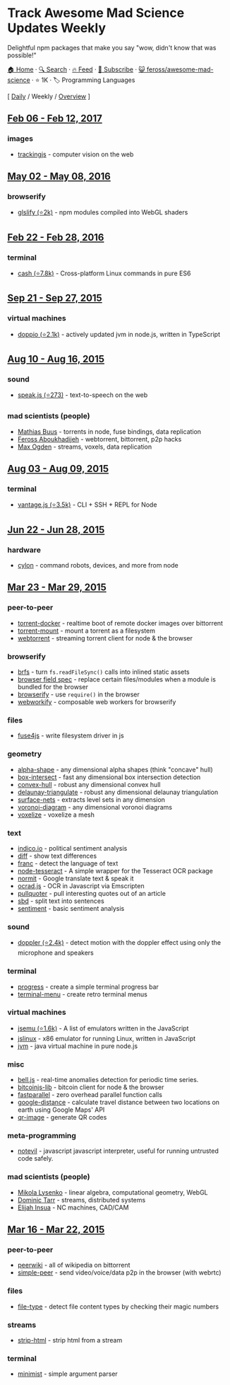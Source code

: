 # Track Awesome Mad Science Updates Weekly

Delightful npm packages that make you say "wow, didn't know that was possible!"

[🏠 Home](/README.md) · [🔍 Search](https://www.trackawesomelist.com/search/) · [🔥 Feed](https://www.trackawesomelist.com/feross/awesome-mad-science/week/rss.xml) · [📮 Subscribe](https://trackawesomelist.us17.list-manage.com/subscribe?u=d2f0117aa829c83a63ec63c2f&id=36a103854c) · [😺 feross/awesome-mad-science](https://github.com/feross/awesome-mad-science) · ⭐ 1K · 🏷️ Programming Languages

[ [Daily](/content/feross/awesome-mad-science/README.md) / Weekly / [Overview](/content/feross/awesome-mad-science/readme/README.md) ]

## [Feb 06 - Feb 12, 2017](/content/2017/6/README.md)

### images

*   [trackingjs](https://trackingjs.com/) - computer vision on the web

## [May 02 - May 08, 2016](/content/2016/18/README.md)

### browserify

*   [glslify (⭐2k)](https://github.com/stackgl/glslify) - npm modules compiled into WebGL shaders

## [Feb 22 - Feb 28, 2016](/content/2016/8/README.md)

### terminal

*   [cash (⭐7.8k)](https://github.com/dthree/cash) - Cross-platform Linux commands in pure ES6

## [Sep 21 - Sep 27, 2015](/content/2015/38/README.md)

### virtual machines

*   [doppio (⭐2.1k)](https://github.com/plasma-umass/doppio) - actively updated jvm in node.js, written in TypeScript

## [Aug 10 - Aug 16, 2015](/content/2015/32/README.md)

### sound

*   [speak.js (⭐273)](https://github.com/mattytemple/speak-js) - text-to-speech on the web

### mad scientists (people)

*   [Mathias Buus](https://github.com/mafintosh) - torrents in node, fuse bindings, data replication
*   [Feross Aboukhadijeh](https://github.com/feross) - webtorrent, bittorrent, p2p hacks
*   [Max Ogden](https://github.com/maxogden) - streams, voxels, data replication

## [Aug 03 - Aug 09, 2015](/content/2015/31/README.md)

### terminal

*   [vantage.js (⭐3.5k)](https://github.com/dthree/vantage) - CLI + SSH + REPL for Node

## [Jun 22 - Jun 28, 2015](/content/2015/25/README.md)

### hardware

*   [cylon](https://www.npmjs.com/package/cylon) - command robots, devices, and more from node

## [Mar 23 - Mar 29, 2015](/content/2015/12/README.md)

### peer-to-peer

*   [torrent-docker](https://www.npmjs.com/package/torrent-docker) - realtime boot of remote docker images over bittorrent
*   [torrent-mount](https://www.npmjs.com/package/torrent-mount) - mount a torrent as a filesystem
*   [webtorrent](https://www.npmjs.com/package/webtorrent) - streaming torrent client for node & the browser

### browserify

*   [brfs](https://www.npmjs.com/package/brfs) - turn `fs.readFileSync()` calls into inlined static assets
*   [browser field spec](https://gist.github.com/defunctzombie/4339901) - replace certain files/modules when a module is bundled for the browser
*   [browserify](https://npmjs.org/package/browserify) - use `require()` in the browser
*   [webworkify](https://www.npmjs.com/package/webworkify) - composable web workers for browserify

### files

*   [fuse4js](https://www.npmjs.com/package/fuse4js) - write filesystem driver in js

### geometry

*   [alpha-shape](https://www.npmjs.com/package/alpha-shape) - any dimensional alpha shapes (think "concave" hull)
*   [box-intersect](https://www.npmjs.com/package/box-intersect) - fast any dimensional box intersection detection
*   [convex-hull](https://www.npmjs.com/package/convex-hull) - robust any dimensional convex hull
*   [delaunay-triangulate](https://www.npmjs.com/package/delaunay-triangulate) - robust any dimensional delaunay triangulation
*   [surface-nets](https://www.npmjs.com/package/surface-nets) - extracts level sets in any dimension
*   [voronoi-diagram](https://www.npmjs.com/package/voronoi-diagram) - any dimensional voronoi diagrams
*   [voxelize](https://www.npmjs.com/package/voxelize) - voxelize a mesh

### text

*   [indico.io](https://www.npmjs.com/package/indico.io) - political sentiment analysis
*   [diff](https://www.npmjs.com/package/diff) - show text differences
*   [franc](https://www.npmjs.com/package/franc) - detect the language of text
*   [node-tesseract](https://www.npmjs.com/package/node-tesseract) - A simple wrapper for the Tesseract OCR package
*   [normit](https://www.npmjs.com/package/normit) - Google translate text & speak it
*   [ocrad.js](https://www.npmjs.com/package/ocrad.js) - OCR in Javascript via Emscripten
*   [pullquoter](https://www.npmjs.com/package/pullquoter) - pull interesting quotes out of an article
*   [sbd](https://www.npmjs.com/package/sbd) - split text into sentences
*   [sentiment](https://www.npmjs.com/package/sentiment) - basic sentiment analysis

### sound

*   [doppler (⭐2.4k)](https://github.com/DanielRapp/doppler) - detect motion with the doppler effect using only the microphone and speakers

### terminal

*   [progress](https://www.npmjs.com/package/progress) - create a simple terminal progress bar
*   [terminal-menu](https://www.npmjs.com/package/terminal-menu) - create retro terminal menus

### virtual machines

*   [jsemu (⭐1.6k)](https://github.com/fcambus/jsemu) - A list of emulators written in the JavaScript
*   [jslinux](https://www.npmjs.com/package/jslinux) - x86 emulator for running Linux, written in JavaScript
*   [jvm](https://www.npmjs.com/package/node-jvm) - java virtual machine in pure node.js

### misc

*   [bell.js](https://www.npmjs.com/package/bell.js) - real-time anomalies detection for periodic time series.
*   [bitcoinjs-lib](https://www.npmjs.com/package/bitcoinjs-lib) - bitcoin client for node & the browser
*   [fastparallel](https://www.npmjs.com/package/fastparallel) - zero overhead parallel function calls
*   [google-distance](https://www.npmjs.com/package/google-distance) - calculate travel distance between two locations on earth using Google Maps' API
*   [qr-image](https://www.npmjs.com/package/qr-image) - generate QR codes

### meta-programming

*   [notevil](https://www.npmjs.com/package/notevil) - javascript javascript interpreter, useful for running untrusted code safely.

### mad scientists (people)

*   [Mikola Lysenko](https://www.npmjs.com/\~mikolalysenko) - linear algebra, computational geometry, WebGL
*   [Dominic Tarr](https://www.npmjs.com/\~dominictarr) - streams, distributed systems
*   [Elijah Insua](https://www.npmjs.com/\~tmpvar) - NC machines, CAD/CAM

## [Mar 16 - Mar 22, 2015](/content/2015/11/README.md)

### peer-to-peer

*   [peerwiki](https://www.npmjs.com/package/peerwiki) - all of wikipedia on bittorrent
*   [simple-peer](https://www.npmjs.com/package/simple-peer) - send video/voice/data p2p in the browser (with webrtc)

### files

*   [file-type](https://www.npmjs.com/package/file-type) - detect file content types by checking their magic numbers

### streams

*   [strip-html](https://www.npmjs.com/package/strip-html) - strip html from a stream

### terminal

*   [minimist](https://www.npmjs.com/package/minimist) - simple argument parser